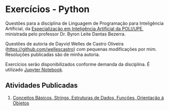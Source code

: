 # Exercícios - Python
Questões para a disciplina de Linguagem de Programação para Inteligência Artificial, da [Especialização em Inteligência Artificial da POLI/UPE](http://posgraduacao.poli.br/especializacoes/inteligencia-artificial/), ministrada pelo professor Dr. Byron Leite Dantas Bezerra. 

Questões de autoria de Dayvid Welles de Castro Oliveira (https://github.com/wellescastro) com pequenas modificações por mim.
Resoluções publicadas são de minha autoria.

Exercícios serão disponibilizados conforme demanda da disciplina. É utilizado [Jupyter Notebook](https://jupyter.org/).

## Atividades Publicadas
1. [Conceitos Básicos, Strings, Estruturas de Dados, Funções, Orientação à Objetos](https://github.com/victoic/Exercicios-Python/blob/master/Exercicios_Parte01.ipynb)

